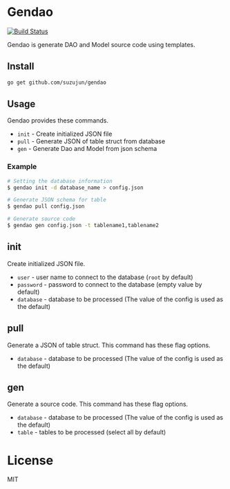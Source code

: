 # Gendao

[![Build Status](https://travis-ci.org/suzujun/gendao.svg?branch=master)](https://travis-ci.org/suzujun/gendao)

Gendao is generate DAO and Model source code using templates.


## Install

``` bash
go get github.com/suzujun/gendao
```

## Usage

Gendao provides these commands.

* `init` - Create initialized JSON file
* `pull` - Generate JSON of table struct from database
* `gen` - Generate Dao and Model from json schema

### Example

``` bash
# Setting the database information
$ gendao init -d database_name > config.json

# Generate JSON schema for table
$ gendao pull config.json

# Generate source code
$ gendao gen config.json -t tablename1,tablename2
```

## init
Create initialized JSON file.

* `user` - user name to connect to the database (`root` by default)
* `password` - password to connect to the database (empty value by default)
* `database` - database to be processed (The value of the config is used as the default)

## pull
Generate a JSON of table struct. This command has these flag options.

* `database` - database to be processed (The value of the config is used as the default)

## gen

Generate a source code. This command has these flag options.

* `database` - database to be processed (The value of the config is used as the default)
* `table` - tables to be processed (select all by default)

# License

MIT
